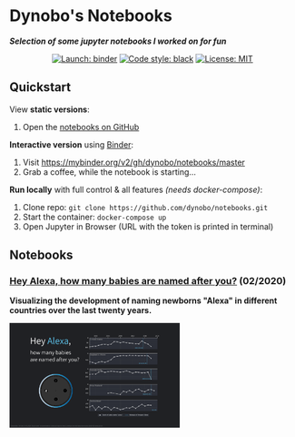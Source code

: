# Dynobo's Notebooks

***Selection of some jupyter notebooks I worked on for fun***

<p align="center">
<a href="https://mybinder.org/v2/gh/dynobo/notebooks/master"><img alt="Launch: binder" src="https://mybinder.org/badge_logo.svg"></a>
<a href="https://github.com/psf/black"><img alt="Code style: black" src="https://img.shields.io/badge/Code%20style-black-%23000000"></a>
<a href="https://opensource.org/licenses/mit-license.php"><img alt="License: MIT" src="https://badges.frapsoft.com/os/mit/mit.png?v=103"></a>
</p>

## Quickstart

View **static versions**:

1. Open the [notebooks on GitHub](https://github.com/dynobo/notebooks/tree/master/notebooks)

**Interactive version** using [Binder](https://mybinder.org):

1. Visit <https://mybinder.org/v2/gh/dynobo/notebooks/master>
2. Grab a coffee, while the notebook is starting...

**Run locally** with full control & all features *(needs docker-compose)*:

1. Clone repo: `git clone https://github.com/dynobo/notebooks.git`
2. Start the container: `docker-compose up`
3. Open Jupyter in Browser (URL with the token is printed in terminal)

## Notebooks

### [Hey Alexa, how many babies are named after you?](https://github.com/dynobo/notebooks/blob/master/notebooks/2020-02-Alexa.ipynb) (02/2020)

**Visualizing the development of naming newborns "Alexa" in different countries over the last twenty years.**

<a href="https://github.com/dynobo/notebooks/blob/master/notebooks/assets/alexa/hey_alexa.png"><img src="https://github.com/dynobo/notebooks/blob/master/notebooks/assets/alexa/hey_alexa.png" width="300"/></a>
